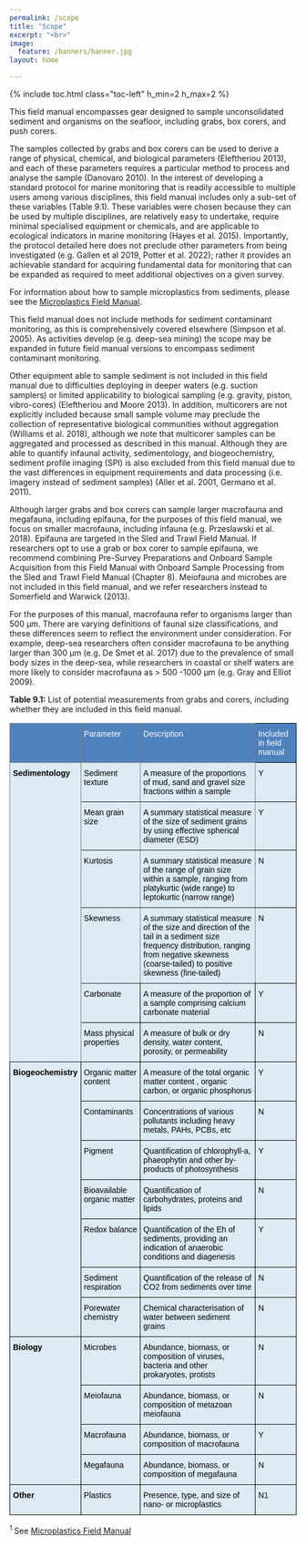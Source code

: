 ```yaml
---
permalink: /scope
title: "Scope"
excerpt: "<br>"
image:
  feature: /banners/banner.jpg
layout: home

---
```

{% include toc.html class="toc-left" h_min=2 h_max=2 %}

This field manual encompasses gear designed to sample unconsolidated sediment and organisms on the seafloor, including grabs, box corers, and push corers. 

The samples collected by grabs and box corers can be used to derive a range of physical, chemical, and biological parameters (Eleftheriou 2013), and each of these parameters requires a particular method to process and analyse the sample (Danovaro 2010).  In the interest of developing a standard protocol for marine monitoring that is readily accessible to multiple users among various disciplines, this field manual includes only a sub-set of these variables (Table 9.1). These variables were chosen because they can be used by multiple disciplines, are relatively easy to undertake, require minimal specialised equipment or chemicals, and are applicable to ecological indicators in marine monitoring (Hayes et al. 2015). Importantly, the protocol detailed here does not preclude other parameters from being investigated (e.g. Gallen et al 2019, Potter et al. 2022); rather it provides an achievable standard for acquiring fundamental data for monitoring that can be expanded as required to meet additional objectives on a given survey.

For information about how to sample microplastics from sediments, please see the [Microplastics Field Manual](https://microplastics-field-manual.github.io/).

This field manual does not include methods for sediment contaminant monitoring, as this is comprehensively covered elsewhere (Simpson et al. 2005). As activities develop (e.g. deep-sea mining) the scope may be expanded in future field manual versions to encompass sediment contaminant monitoring.

Other equipment able to sample sediment is not included in this field manual due to difficulties deploying in deeper waters (e.g. suction samplers) or limited applicability to biological sampling (e.g. gravity, piston, vibro-cores) (Eleftheriou and Moore 2013). In addition, multicorers are not explicitly included because small sample volume may preclude the collection of representative biological communities without aggregation (Williams et al. 2018), although we note that multicorer samples can be aggregated and processed as described in this manual. Although they are able to quantify infaunal activity, sedimentology, and biogeochemistry, sediment profile imaging (SPI) is also excluded from this field manual due to the vast differences in equipment requirements and data processing (i.e. imagery instead of sediment samples) (Aller et al. 2001, Germano et al. 2011).

Although larger grabs and box corers can sample larger macrofauna and megafauna, including epifauna, for the purposes of this field manual, we focus on smaller macrofauna, including infauna (e.g. Przeslawski et al. 2018). Epifauna are targeted in the Sled and Trawl Field Manual. If researchers opt to use a grab or box corer to sample epifauna, we recommend combining Pre-Survey Preparations and Onboard Sample Acquisition from this Field Manual with Onboard Sample Processing from the Sled and Trawl Field Manual (Chapter 8). Meiofauna and microbes are not included in this field manual, and we refer researchers instead to Somerfield and Warwick (2013).

For the purposes of this manual, macrofauna refer to organisms larger than 500 µm. There are varying definitions of faunal size classifications, and these differences seem to reflect the environment under consideration. For example, deep-sea researchers often consider macrofauna to be anything larger than 300 µm (e.g. De Smet et al. 2017) due to the prevalence of small body sizes in the deep-sea, while researchers in coastal or shelf waters are more likely to consider macrofauna as > 500 -1000 µm (e.g. Gray and Elliot 2009).

**Table 9.1:** List of potential measurements from grabs and corers, including whether they are included in this field manual. 


<style type="text/css">
.tg  {border-collapse:collapse;border-spacing:0;}
.tg td{border-color:black;border-style:solid;border-width:1px;font-family:Arial, sans-serif;font-size:14px;
  overflow:hidden;padding:10px 5px;word-break:normal;}
.tg th{border-color:black;border-style:solid;border-width:1px;font-family:Arial, sans-serif;font-size:14px;
  font-weight:normal;overflow:hidden;padding:10px 5px;word-break:normal;}
.tg .tg-hacp{background-color:#DDEBF4;text-align:left;vertical-align:top}
.tg .tg-l2kc{background-color:#DDEBF4;border-color:inherit;text-align:left;vertical-align:top}
.tg .tg-pspk{background-color:#DDEBF4;font-weight:bold;text-align:left;vertical-align:top}
.tg .tg-1f03{background-color:#4F81BD;border-color:inherit;color:#FFF;font-weight:bold;text-align:left;vertical-align:top}
.tg .tg-0bw9{background-color:#4F81BD;color:#FFF;text-align:left;vertical-align:top}
.tg .tg-6xn7{background-color:#DDEBF4;border-color:inherit;font-weight:bold;text-align:left;vertical-align:top}
</style>
<table class="tg">
<thead>
  <tr>
    <th class="tg-1f03"></th>
    <th class="tg-1f03"><span style="font-weight:400;font-style:normal;text-decoration:none;color:#FFF;background-color:transparent">Parameter</span></th>
    <th class="tg-1f03"><span style="font-weight:400;font-style:normal;text-decoration:none;color:#FFF;background-color:transparent">Description</span></th>
    <th class="tg-0bw9"><span style="font-weight:400;font-style:normal;text-decoration:none;color:#FFF;background-color:transparent">Included in field manual</span></th>
  </tr>
</thead>
<tbody>
  <tr>
    <td class="tg-6xn7" rowspan="6"><span style="font-weight:700;font-style:normal;text-decoration:none;color:#000;background-color:transparent">Sedimentology</span></td>
    <td class="tg-l2kc"><span style="font-weight:400;font-style:normal;text-decoration:none;color:#000;background-color:transparent">Sediment texture</span></td>
    <td class="tg-l2kc"><span style="font-weight:400;font-style:normal;text-decoration:none;color:#000;background-color:transparent">A measure of the proportions of mud, sand and gravel size fractions within a sample</span></td>
    <td class="tg-hacp"><span style="font-weight:400;font-style:normal;text-decoration:none;color:#000;background-color:transparent">Y</span></td>
  </tr>
  <tr>
    <td class="tg-l2kc"><span style="font-weight:400;font-style:normal;text-decoration:none;color:#000;background-color:transparent">Mean grain size </span></td>
    <td class="tg-l2kc"><span style="font-weight:400;font-style:normal;text-decoration:none;color:#000;background-color:transparent">A summary statistical measure of the size of sediment grains by using effective spherical diameter (ESD)</span></td>
    <td class="tg-hacp"><span style="font-weight:400;font-style:normal;text-decoration:none;color:#000;background-color:transparent">Y</span></td>
  </tr>
  <tr>
    <td class="tg-l2kc"><span style="font-weight:400;font-style:normal;text-decoration:none;color:#000;background-color:transparent">Kurtosis</span></td>
    <td class="tg-l2kc"><span style="font-weight:400;font-style:normal;text-decoration:none;color:#000;background-color:transparent">A summary statistical measure of the range of grain size within a sample, ranging from platykurtic (wide range) to leptokurtic (narrow range)</span></td>
    <td class="tg-hacp"><span style="font-weight:400;font-style:normal;text-decoration:none;color:#000;background-color:transparent">N</span></td>
  </tr>
  <tr>
    <td class="tg-l2kc"><span style="font-weight:400;font-style:normal;text-decoration:none;color:#000;background-color:transparent">Skewness</span></td>
    <td class="tg-l2kc"><span style="font-weight:400;font-style:normal;text-decoration:none;color:#000;background-color:transparent">A summary statistical measure of the size and direction of the tail in a sediment size frequency distribution, ranging from negative skewness (coarse-tailed) to positive skewness (fine-tailed)</span></td>
    <td class="tg-hacp"><span style="font-weight:400;font-style:normal;text-decoration:none;color:#000;background-color:transparent">N</span></td>
  </tr>
  <tr>
    <td class="tg-hacp"><span style="font-weight:400;font-style:normal;text-decoration:none;color:#000;background-color:transparent">Carbonate</span></td>
    <td class="tg-hacp"><span style="font-weight:400;font-style:normal;text-decoration:none;color:#000;background-color:transparent">A measure of the proportion of a sample comprising calcium carbonate material</span></td>
    <td class="tg-hacp"><span style="font-weight:400;font-style:normal;text-decoration:none;color:#000;background-color:transparent">Y</span></td>
  </tr>
  <tr>
    <td class="tg-hacp"><span style="font-weight:400;font-style:normal;text-decoration:none;color:#000;background-color:transparent">Mass physical properties</span></td>
    <td class="tg-hacp"><span style="font-weight:400;font-style:normal;text-decoration:none;color:#000;background-color:transparent">A measure of bulk or dry density, water content, porosity, or permeability</span></td>
    <td class="tg-hacp"><span style="font-weight:400;font-style:normal;text-decoration:none;color:#000;background-color:transparent">N</span></td>
  </tr>
  <tr>
    <td class="tg-pspk" rowspan="7"><span style="font-weight:700;font-style:normal;text-decoration:none;color:#000;background-color:transparent">Biogeochemistry</span></td>
    <td class="tg-hacp"><span style="font-weight:400;font-style:normal;text-decoration:none;color:#000;background-color:transparent">Organic matter content</span></td>
    <td class="tg-hacp"><span style="font-weight:400;font-style:normal;text-decoration:none;color:#000;background-color:transparent">A measure of the total organic matter content , organic carbon, or organic phosphorus</span></td>
    <td class="tg-hacp"><span style="font-weight:400;font-style:normal;text-decoration:none;color:#000;background-color:transparent">Y</span></td>
  </tr>
  <tr>
    <td class="tg-hacp"><span style="font-weight:400;font-style:normal;text-decoration:none;color:#000;background-color:transparent">Contaminants</span></td>
    <td class="tg-hacp"><span style="font-weight:400;font-style:normal;text-decoration:none;color:#000;background-color:transparent">Concentrations of various pollutants including heavy metals, PAHs, PCBs, etc</span></td>
    <td class="tg-hacp"><span style="font-weight:400;font-style:normal;text-decoration:none;color:#000;background-color:transparent">N</span></td>
  </tr>
  <tr>
    <td class="tg-hacp"><span style="font-weight:400;font-style:normal;text-decoration:none;color:#000;background-color:transparent">Pigment</span></td>
    <td class="tg-hacp"><span style="font-weight:400;font-style:normal;text-decoration:none;color:#000;background-color:transparent">Quantification of chlorophyll-a, phaeophytin and other by-products of photosynthesis</span></td>
    <td class="tg-hacp"><span style="font-weight:400;font-style:normal;text-decoration:none;color:#000;background-color:transparent">Y</span></td>
  </tr>
  <tr>
    <td class="tg-hacp"><span style="font-weight:400;font-style:normal;text-decoration:none;color:#000;background-color:transparent">Bioavailable organic matter</span></td>
    <td class="tg-hacp"><span style="font-weight:400;font-style:normal;text-decoration:none;color:#000;background-color:transparent">Quantification of carbohydrates, proteins and lipids </span></td>
    <td class="tg-hacp"><span style="font-weight:400;font-style:normal;text-decoration:none;color:#000;background-color:transparent">N</span></td>
  </tr>
  <tr>
    <td class="tg-hacp"><span style="font-weight:400;font-style:normal;text-decoration:none;color:#000;background-color:transparent">Redox balance</span></td>
    <td class="tg-hacp"><span style="font-weight:400;font-style:normal;text-decoration:none;color:#000;background-color:transparent">Quantification of the Eh of sediments, providing an indication of anaerobic conditions and diagenesis</span></td>
    <td class="tg-hacp"><span style="font-weight:400;font-style:normal;text-decoration:none;color:#000;background-color:transparent">Y</span></td>
  </tr>
  <tr>
    <td class="tg-hacp"><span style="font-weight:400;font-style:normal;text-decoration:none;color:#000;background-color:transparent">Sediment respiration</span></td>
    <td class="tg-hacp"><span style="font-weight:400;font-style:normal;text-decoration:none;color:#000;background-color:transparent">Quantification of the release of CO</span>2<span style="font-weight:400;font-style:normal;text-decoration:none;color:#000;background-color:transparent"> from sediments over time</span></td>
    <td class="tg-hacp"><span style="font-weight:400;font-style:normal;text-decoration:none;color:#000;background-color:transparent">N</span></td>
  </tr>
  <tr>
    <td class="tg-hacp"><span style="font-weight:400;font-style:normal;text-decoration:none;color:#000;background-color:transparent">Porewater chemistry</span></td>
    <td class="tg-hacp"><span style="font-weight:400;font-style:normal;text-decoration:none;color:#000;background-color:transparent">Chemical characterisation of water between sediment grains</span></td>
    <td class="tg-hacp"><span style="font-weight:400;font-style:normal;text-decoration:none;color:#000;background-color:transparent">N</span></td>
  </tr>
  <tr>
    <td class="tg-pspk" rowspan="4"><span style="font-weight:700;font-style:normal;text-decoration:none;color:#000;background-color:transparent">Biology</span></td>
    <td class="tg-hacp"><span style="font-weight:400;font-style:normal;text-decoration:none;color:#000;background-color:transparent">Microbes</span></td>
    <td class="tg-hacp"><span style="font-weight:400;font-style:normal;text-decoration:none;color:#000;background-color:transparent">Abundance, biomass, or composition of viruses, bacteria and other prokaryotes, protists</span></td>
    <td class="tg-hacp"><span style="font-weight:400;font-style:normal;text-decoration:none;color:#000;background-color:transparent">N</span></td>
  </tr>
  <tr>
    <td class="tg-hacp"><span style="font-weight:400;font-style:normal;text-decoration:none;color:#000;background-color:transparent">Meiofauna</span></td>
    <td class="tg-hacp"><span style="font-weight:400;font-style:normal;text-decoration:none;color:#000;background-color:transparent">Abundance, biomass, or composition of metazoan meiofauna</span></td>
    <td class="tg-hacp"><span style="font-weight:400;font-style:normal;text-decoration:none;color:#000;background-color:transparent">N</span></td>
  </tr>
  <tr>
    <td class="tg-hacp"><span style="font-weight:400;font-style:normal;text-decoration:none;color:#000;background-color:transparent">Macrofauna</span></td>
    <td class="tg-hacp"><span style="font-weight:400;font-style:normal;text-decoration:none;color:#000;background-color:transparent">Abundance, biomass, or composition of macrofauna</span></td>
    <td class="tg-hacp"><span style="font-weight:400;font-style:normal;text-decoration:none;color:#000;background-color:transparent">Y</span></td>
  </tr>
  <tr>
    <td class="tg-hacp"><span style="font-weight:400;font-style:normal;text-decoration:none;color:#000;background-color:transparent">Megafauna</span></td>
    <td class="tg-hacp"><span style="font-weight:400;font-style:normal;text-decoration:none;color:#000;background-color:transparent">Abundance, biomass, or composition of megafauna</span></td>
    <td class="tg-hacp"><span style="font-weight:400;font-style:normal;text-decoration:none;color:#000;background-color:transparent">N</span></td>
  </tr>
  <tr>
    <td class="tg-pspk"><span style="font-weight:700;font-style:normal;text-decoration:none;color:#000;background-color:transparent">Other</span></td>
    <td class="tg-hacp"><span style="font-weight:400;font-style:normal;text-decoration:none;color:#000;background-color:transparent">Plastics</span></td>
    <td class="tg-hacp"><span style="font-weight:400;font-style:normal;text-decoration:none;color:#000;background-color:transparent">Presence, type, and size of nano- or microplastics</span></td>
    <td class="tg-hacp"><span style="font-weight:400;font-style:normal;text-decoration:none;color:#000;background-color:transparent">N</span>1</td>
  </tr>
</tbody>
</table>


<sup>1 </sup>See [Microplastics Field Manual](https://microplastics-field-manual.github.io/)
